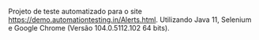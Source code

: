 Projeto de teste automatizado para o site https://demo.automationtesting.in/Alerts.html. Utilizando Java 11, Selenium e Google Chrome (Versão 104.0.5112.102 64 bits).

